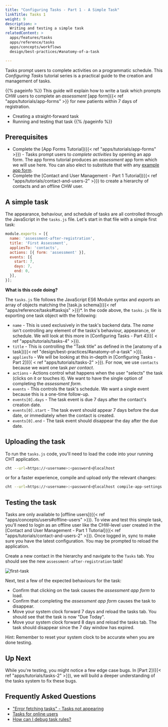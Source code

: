 ```yaml
---
title: "Configuring Tasks - Part 1 - A Simple Task"
linkTitle: Tasks 1
weight: 9
description: >
  Writing and testing a simple task
relatedContent: >
  apps/features/tasks
  apps/reference/tasks
  apps/concepts/workflows
  design/best-practices/#anatomy-of-a-task

---
```


Tasks prompt users to complete activities on a programmatic schedule. This _Configuring Tasks_ tutorial series is a practical guide to the creation and management of tasks.

{{% pageinfo %}}
This guide will explain how to write a task which prompts CHW users to complete an _assessment_ [app form]{{< ref "apps/tutorials/app-forms" >}} for new patients within 7 days of registration.

- Creating a straight-forward task
- Running and testing that task
{{% /pageinfo %}}

## Prerequisites

* Complete the [App Forms Tutorial]({{< ref "apps/tutorials/app-forms" >}}) - Tasks prompt users to _complete activities_ by opening an app form. The app forms tutorial produces an _assessment_ app form which we will use here. You can also elect to substitute that with any [example app form](https://github.com/medic/cht-core/tree/master/config/default/forms/app).
* Complete the [Contact and User Management - Part 1 Tutorial]({{< ref "apps/tutorials/contact-and-users-2" >}}) to create a hierarchy of contacts and an offline CHW user. 

## A simple task

The appearance, behaviour, and schedule of tasks are all controlled through the JavaScript in the `tasks.js` file. Let's start in that file with a simple first task:

```javascript
module.exports = [{
  name: 'assessment-after-registration',
  title: 'First Assessment',
  appliesTo: 'contacts',
  actions: [{ form: 'assessment' }],
  events: [{
    start: 7,
    days: 7,
    end: 0,
  }],
}];
```

**What is this code doing?**

The `tasks.js` file follows the JavaScript ES6 Module syntax and _exports_ an array of objects matching the [task.js schema]({{< ref "apps/reference/tasks#tasksjs" >}})*. In the code above, the `tasks.js` file is exporting one task object with the following:

* `name` - This is used exclusively in the task's backend data. The _name_ isn't controlling any element of the tasks's behaviour, appearance, or schedule. We will look at this more in [Configuring Tasks - Part 4]({{ < ref "apps/tutorials/tasks-4" >}}).
* `title` - This is controlling the "Task title" as defined in the [anatomy of a task]({{< ref "design/best-practices/#anatomy-of-a-task" >}}).
* `appliesTo` - We will be looking at this in-depth in [Configuring Tasks - Part 2]({{ < ref "apps/tutorials/tasks-2" >}}). For now, we use `contacts` because we want one task _per contact_.
* `actions` - Actions control what happens when the user "selects" the task (clicks on it or touches it). We want to have the single option of completing the _assessment form_.
* `events` - This controls the task's schedule. We want a single event because this is a one-time follow-up. 
* `events[0].days` - The task event is due 7 days after the contact's creation date.
* `events[0].start` - The task event should appear 7 days before the due date, or immediately when the contact is created.
* `events[0].end` - The task event should disappear the day after the due date.

## Uploading the task

To run the `tasks.js` code, you'll need to load the code into your running CHT application. 

```zsh
cht --url=https://<username>:<password>@localhost
```

or for a faster experience, compile and upload only the relevant changes:

```zsh
cht --url=https://<username>:<password>@localhost compile-app-settings upload-app-settings
```

## Testing the task

Tasks are only available to [offline users]({{< ref "apps/concepts/users#offline-users" >}}). To view and test this simple task, you'll need to login as an offline user like the CHW-level user created in the [Contact and User Management - Part 1 Tutorial]({{< ref "apps/tutorials/contact-and-users-2" >}}). Once logged in, sync to make sure you have the latest configuration. You may be prompted to reload the application. 

Create a new contact in the hierarchy and navigate to the `Tasks` tab. You should see the new `assessment-after-registration` task!

![first-task](first-task.jpg "First Assessment Task")

Next, test a few of the expected behaviours for the task:

* Confirm that clicking on the task causes the _assessment app form_ to load.
* Confirm that completing the _assessment app form_ causes the task to disappear.
* Move your system clock forward 7 days and reload the tasks tab. You should see that the task is now "Due Today".
* Move your system clock forward 8 days and reload the tasks tab. The task should disappear since the 7 day window has expired.

Hint: Remember to reset your system clock to be accurate when you are done testing.

## Up Next
While you're testing, you might notice a few edge case bugs. In [Part 2]({{< ref "apps/tutorials/tasks-2" >}}), we will build a deeper understanding of the tasks system to fix these bugs.

## Frequently Asked Questions

- ["Error fetching tasks" - Tasks not appearing](https://forum.communityhealthtoolkit.org/t/error-fetching-tasks-tasks-not-appearing/537)
- [Tasks for online users](https://forum.communityhealthtoolkit.org/t/tasks-for-online-users/574)
- [How can I debug task rules?](https://forum.communityhealthtoolkit.org/t/how-can-i-debug-task-rules/108)

